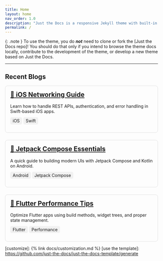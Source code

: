 ```yaml
---
title: Home
layout: home
nav_order: 1.0
description: "Just the Docs is a responsive Jekyll theme with built-in search that is easily customizable and hosted on GitHub Pages."
permalink: /
---
```


{: .note }
To use the theme, you do ***not*** need to clone or fork the [Just the Docs repo]! You should do that only if you intend to browse the theme docs locally, contribute to the development of the theme, or develop a new theme based on Just the Docs.

---

## Recent Blogs

<div style="display: flex; flex-direction: column; gap: 1.5rem;">

<!-- Card 1 -->
<div style="border: 1px solid #ddd; padding: 1rem; border-radius: 0.5rem;">
  <h2 style="margin-top: 0;"><a href="/blog/ios-networking-guide">📱 iOS Networking Guide</a></h2>
  <p>Learn how to handle REST APIs, authentication, and error handling in Swift-based iOS apps.</p>
  <p>
    <span style="background: #f1f1f1; padding: 0.2rem 0.5rem; border-radius: 5px;">iOS</span>
    <span style="background: #f1f1f1; padding: 0.2rem 0.5rem; border-radius: 5px;">Swift</span>
  </p>
</div>

<!-- Card 2 -->
<div style="border: 1px solid #ddd; padding: 1rem; border-radius: 0.5rem;">
  <h2 style="margin-top: 0;"><a href="/blog/android-jetpack-compose">📱 Jetpack Compose Essentials</a></h2>
  <p>A quick guide to building modern UIs with Jetpack Compose and Kotlin on Android.</p>
  <p>
    <span style="background: #f1f1f1; padding: 0.2rem 0.5rem; border-radius: 5px;">Android</span>
    <span style="background: #f1f1f1; padding: 0.2rem 0.5rem; border-radius: 5px;">Jetpack Compose</span>
  </p>
</div>

<!-- Card 3 -->
<div style="border: 1px solid #ddd; padding: 1rem; border-radius: 0.5rem;">
  <h2 style="margin-top: 0;"><a href="/blog/flutter-performance-tips">🚀 Flutter Performance Tips</a></h2>
  <p>Optimize Flutter apps using build methods, widget trees, and proper state management.</p>
  <p>
    <span style="background: #f1f1f1; padding: 0.2rem 0.5rem; border-radius: 5px;">Flutter</span>
    <span style="background: #f1f1f1; padding: 0.2rem 0.5rem; border-radius: 5px;">Performance</span>
  </p>
</div>

</div>


[customize]: {% link docs/customization.md %}
[use the template]: https://github.com/just-the-docs/just-the-docs-template/generate
